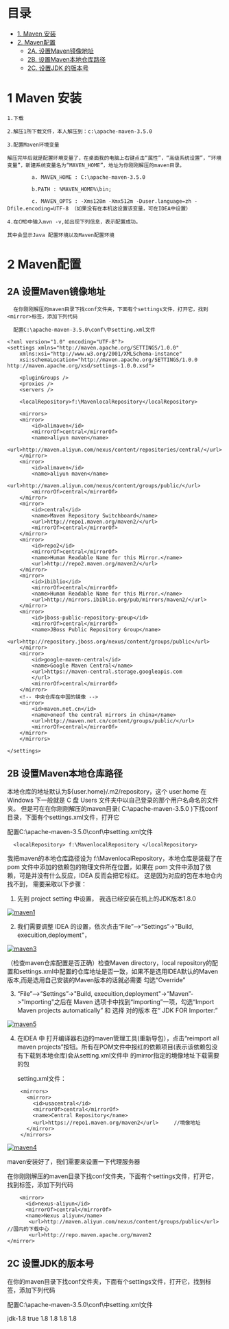 # 目录

* [1. Maven 安装](#1-Maven安装)
* [2. Maven配置](#2-Maven配置)
  * [2A. 设置Maven镜像地址](#2A-设置Maven镜像地址)
  * [2B. 设置Maven本地仓库路径](#2B-设置Maven本地仓库路径)
  * [2C. 设置JDK 的版本号](#2C-设置JDK的版本号)

# 1 Maven 安装


    1.下载

	2.解压1所下载文件，本人解压到：c:\apache-maven-3.5.0

	3.配置Maven环境变量

	解压完毕后就是配置环境变量了，在桌面我的电脑上右键点击“属性”，“高级系统设置”，“环境变量”，新建系统变量名为“MAVEN_HOME”，地址为你刚刚解压的maven目录。

			a. MAVEN_HOME : C:\apache-maven-3.5.0

			b.PATH : %MAVEN_HOME%\bin;

			c. MAVEN_OPTS : -Xms128m -Xmx512m -Duser.language=zh -Dfile.encoding=UTF-8 （如果没有在本机这设置该变量，可在IDEA中设置）

	4.在CMD中输入mvn -v,如出现下列信息，表示配置成功。

	其中会显示Java 配置环境以及Maven配置环境

#  2 Maven配置

## 2A 设置Maven镜像地址

      在你刚刚解压的maven目录下找conf文件夹，下面有个settings文件，打开它，找到<mirror>标签，添加下列代码
      
      配置C:\apache-maven-3.5.0\conf\中setting.xml文件
      
	<?xml version="1.0" encoding="UTF-8"?>
	<settings xmlns="http://maven.apache.org/SETTINGS/1.0.0" 
	    xmlns:xsi="http://www.w3.org/2001/XMLSchema-instance" 
	    xsi:schemaLocation="http://maven.apache.org/SETTINGS/1.0.0 http://maven.apache.org/xsd/settings-1.0.0.xsd">

	    <pluginGroups />
	    <proxies />
	    <servers />

	    <localRepository>f:\MavenlocalRepository</localRepository>

	    <mirrors>
		<mirror>
		    <id>alimaven</id>
		    <mirrorOf>central</mirrorOf>
		    <name>aliyun maven</name>
		    <url>http://maven.aliyun.com/nexus/content/repositories/central/</url>
		</mirror>
		<mirror>
		    <id>alimaven</id>
		    <name>aliyun maven</name>
		    <url>http://maven.aliyun.com/nexus/content/groups/public/</url>
		    <mirrorOf>central</mirrorOf>
		</mirror>
		<mirror>
		    <id>central</id>
		    <name>Maven Repository Switchboard</name>
		    <url>http://repo1.maven.org/maven2/</url>
		    <mirrorOf>central</mirrorOf>
		</mirror>
		<mirror>
		    <id>repo2</id>
		    <mirrorOf>central</mirrorOf>
		    <name>Human Readable Name for this Mirror.</name>
		    <url>http://repo2.maven.org/maven2/</url>
		</mirror>
		<mirror>
		    <id>ibiblio</id>
		    <mirrorOf>central</mirrorOf>
		    <name>Human Readable Name for this Mirror.</name>
		    <url>http://mirrors.ibiblio.org/pub/mirrors/maven2/</url>
		</mirror>
		<mirror>
		    <id>jboss-public-repository-group</id>
		    <mirrorOf>central</mirrorOf>
		    <name>JBoss Public Repository Group</name>
		    <url>http://repository.jboss.org/nexus/content/groups/public</url>
		</mirror>
		<mirror>
		    <id>google-maven-central</id>
		    <name>Google Maven Central</name>
		    <url>https://maven-central.storage.googleapis.com
		    </url>
		    <mirrorOf>central</mirrorOf>
		</mirror>
		<!-- 中央仓库在中国的镜像 -->
		<mirror>
		    <id>maven.net.cn</id>
		    <name>oneof the central mirrors in china</name>
		    <url>http://maven.net.cn/content/groups/public/</url>
		    <mirrorOf>central</mirrorOf>
		</mirror>
	    </mirrors>

	</settings>      
      

## 2B 设置Maven本地仓库路径

  本地仓库的地址默认为${user.home}/.m2/repository，这个 user.home 在 Windows 下一般就是 C 盘 Users 文件夹中以自己登录的那个用户名命名的文件夹。
  但是可在在你刚刚解压的maven目录( C:\apache-maven-3.5.0 )下找conf目录，下面有个settings.xml文件，打开它
   
   配置C:\apache-maven-3.5.0\conf\中setting.xml文件
   
      <localRepository> f:\MavenlocalRepository </localRepository>
  
  我把maven的本地仓库路径设为 f:\MavenlocalRepository，本地仓库是装载了在 pom 文件中添加的依赖包的物理文件所在位置，如果在 pom 文件中添加了依赖，可是并没有什么反应，IDEA 反而会把它标红。
  这是因为对应的包在本地仓内找不到， 需要采取以下步骤：
  
  1. 先到 project setting 中设置， 我选已经安装在机上的JDK版本1.8.0
  
  <a href="https://ibb.co/Z2fj6c6"><img src="https://i.ibb.co/3RT3ySy/maven1.png" alt="maven1" border="0"></a>
  
  2. 我们需要调整 IDEA 的设置，依次点击“File”—>“Settings”->"Build, execuition,deployment"，
  
<a href="https://ibb.co/N6WWLgC"><img src="https://i.ibb.co/XZFFzfL/maven3.png" alt="maven3" border="0"></a>

（检查maven仓库配置是否正确）检查Maven directory，local repository的配置和settings.xml中配置的仓库地址是否一致，如果不是选用IDEA默认的Maven版本,而是选用自己安装的Maven版本的话就必需要
 勾选“Override”
    
  
  3. “File”—>“Settings”->"Build, execuition,deployment"->“Maven”->"Importing"之后在 Maven 选项卡中找到“Importing”一项，勾选“Import Maven projects automatically” 和 选择 
      对的版本 在“ JDK FOR Importer:”

<a href="https://ibb.co/ZgNTGF4"><img src="https://i.ibb.co/M19NZtw/maven5.jpg" alt="maven5" border="0"></a>

  4. 在IDEA 中 打开编译器右边的maven管理工具(重新导包），点击“reimport all maven projects”按钮。所有在POM文件中报红的依赖项目(表示该依赖包没有下载到本地仓库)会从setting.xml文件中
     的mirror指定的境像地址下载需要的包
     
     setting.xml文件：
     
		  <mirrors>
		    <mirror>
		      <id>usacentral</id>
		      <mirrorOf>central</mirrorOf> 
		      <name>Central Repository</name> 
		      <url>https://repo1.maven.org/maven2</url>     //境像地址
		    </mirror>  
		  </mirrors>
  
  <a href="https://ibb.co/qg952HY"><img src="https://i.ibb.co/Ks7w8tx/maven4.png" alt="maven4" border="0"></a>


maven安装好了，我们需要来设置一下代理服务器

 在你刚刚解压的maven目录下找conf文件夹，下面有个settings文件，打开它，找到<mirror>标签，添加下列代码
  
        <mirror>
          <id>nexus-aliyun</id>
          <mirrorOf>central</mirrorOf>
          <name>Nexus aliyun</name>
           <url>http://maven.aliyun.com/nexus/content/groups/public</url>   //国内的下载中心
           <url>http://repo.maven.apache.org/maven2
	</mirror>


## 2C 设置JDK的版本号

   在你的maven目录下找conf文件夹，下面有个settings文件，打开它，找到<Profiles>标签，添加下列代码
   
   配置C:\apache-maven-3.5.0\conf\中setting.xml文件
    
  <profile>
       <id>jdk-1.8</id>
       <activation>
         <activeByDefault>true</activeByDefault>
         <jdk>1.8</jdk>
       </activation>
       <properties>
	   <maven.compiler.source>1.8</maven.compiler.source>
	   <maven.compiler.target>1.8</maven.compiler.target>
	   <maven.compiler.compilerVersion>1.8</maven.compiler.compilerVersion>
       </properties>
  </profile>
   
